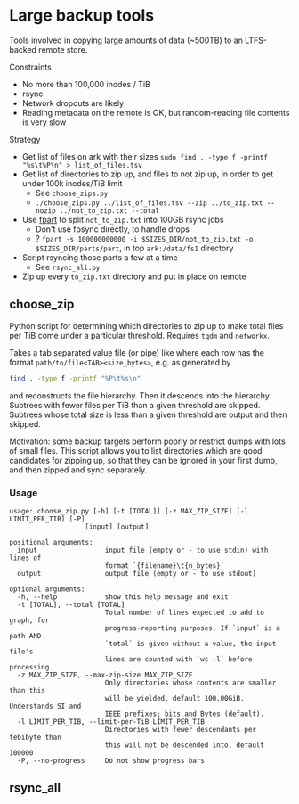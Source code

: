 # Large backup tools

Tools involved in copying large amounts of data (~500TB) to an LTFS-backed remote store.

Constraints

- No more than 100,000 inodes / TiB
- rsync
- Network dropouts are likely
- Reading metadata on the remote is OK, but random-reading file contents is very slow

Strategy

- Get list of files on ark with their sizes `sudo find . -type f -printf "%s\t%P\n" > list_of_files.tsv`
- Get list of directories to zip up, and files to not zip up, in order to get under 100k inodes/TiB limit
  - See `choose_zips.py`
  - `./choose_zips.py ../list_of_files.tsv --zip ../to_zip.txt --nozip ../not_to_zip.txt --total`
- Use [fpart](https://github.com/martymac/fpart) to split `not_to_zip.txt` into 100GB rsync jobs
  - Don't use fpsync directly, to handle drops
  - ? `fpart -s 100000000000 -i $SIZES_DIR/not_to_zip.txt -o $SIZES_DIR/parts/part`, in top `ark:/data/fs1` directory
- Script rsyncing those parts a few at a time
  - See `rsync_all.py`
- Zip up every `to_zip.txt` directory and put in place on remote

## choose_zip

Python script for determining which directories to zip up to make total files per TiB come under a particular threshold.
Requires `tqdm` and `networkx`.

Takes a tab separated value file (or pipe) like where each row has the format `path/to/file<TAB><size_bytes>`, e.g. as generated by

```sh
find . -type f -printf "%P\t%s\n"
```

and reconstructs the file hierarchy.
Then it descends into the hierarchy.
Subtrees with fewer files per TiB than a given threshold are skipped.
Subtrees whose total size is less than a given threshold are output and then skipped.

Motivation: some backup targets perform poorly or restrict dumps with lots of small files.
This script allows you to list directories which are good candidates for zipping up,
so that they can be ignored in your first dump, and then zipped and sync separately.

### Usage

```_help
usage: choose_zip.py [-h] [-t [TOTAL]] [-z MAX_ZIP_SIZE] [-l LIMIT_PER_TIB] [-P]
                   [input] [output]

positional arguments:
  input                 input file (empty or - to use stdin) with lines of
                        format `{filename}\t{n_bytes}`
  output                output file (empty or - to use stdout)

optional arguments:
  -h, --help            show this help message and exit
  -t [TOTAL], --total [TOTAL]
                        Total number of lines expected to add to graph, for
                        progress-reporting purposes. If `input` is a path AND
                        `total` is given without a value, the input file's
                        lines are counted with `wc -l` before processing.
  -z MAX_ZIP_SIZE, --max-zip-size MAX_ZIP_SIZE
                        Only directories whose contents are smaller than this
                        will be yielded, default 100.00GiB. Understands SI and
                        IEEE prefixes; bits and Bytes (default).
  -l LIMIT_PER_TIB, --limit-per-TiB LIMIT_PER_TIB
                        Directories with fewer descendants per tebibyte than
                        this will not be descended into, default 100000
  -P, --no-progress     Do not show progress bars
```

## rsync_all

